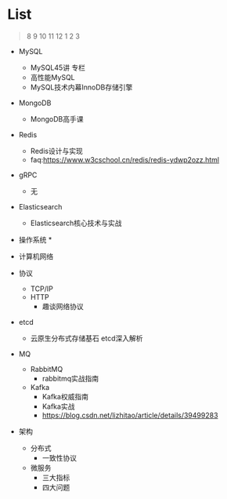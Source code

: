 # List

> 8 9 10 11 12 1 2 3

* MySQL
  * MySQL45讲 专栏
  * 高性能MySQL
  * MySQL技术内幕InnoDB存储引擎

* MongoDB
  * MongoDB高手课

* Redis
  * Redis设计与实现
  * faq:https://www.w3cschool.cn/redis/redis-ydwp2ozz.html

* gRPC
  * 无
* Elasticsearch
  *  Elasticsearch核心技术与实战

* 操作系统
  * 

* 计算机网络

* 协议
  * TCP/IP
  * HTTP
    * 趣谈网络协议
* etcd
  * 云原生分布式存储基石 etcd深入解析
* MQ
  * RabbitMQ
    * rabbitmq实战指南
  * Kafka
    * Kafka权威指南
    * Kafka实战
    * https://blog.csdn.net/lizhitao/article/details/39499283

* 架构
  * 分布式
    * 一致性协议
  * 微服务
    * 三大指标
    * 四大问题